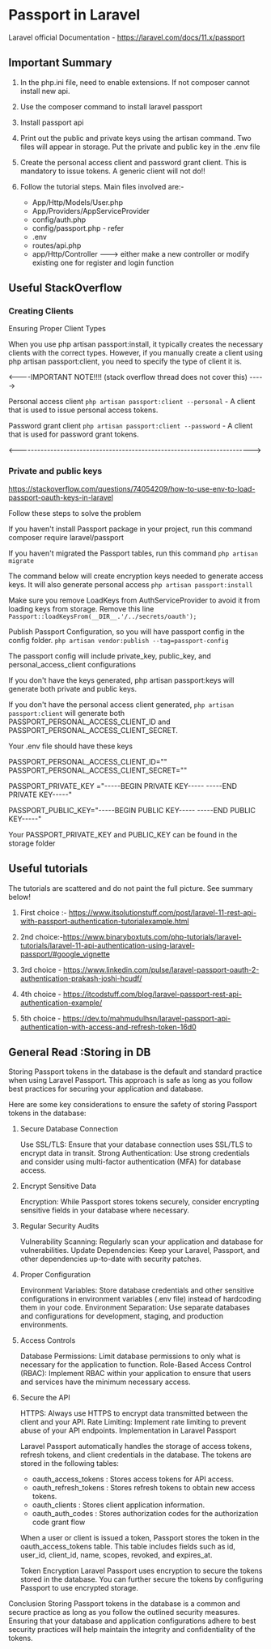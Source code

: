 # Passport in Laravel

Laravel official Documentation - https://laravel.com/docs/11.x/passport


## Important Summary

1. In the php.ini file, need to enable extensions. If not composer cannot install new api.

2. Use the composer command to install laravel passport

3. Install passport api

4. Print out the public and private keys using the artisan command. Two files will appear in storage. Put the private and public key in the .env file

5. Create the personal access client and password grant client. This is mandatory to issue tokens. A generic client will not do!!

6. Follow the tutorial steps. Main files involved are:-
    - App/Http/Models/User.php
    - App/Providers/AppServiceProvider
    - config/auth.php
    - config/passport.php - refer
    - .env
    - routes/api.php
    - app/Http/Controller ---> either make a new controller or modify existing one for register and login function


## Useful StackOverflow

### Creating Clients

Ensuring Proper Client Types

When you use php artisan passport:install, it typically creates the necessary clients with the correct types. However, if you manually create a client using php artisan passport:client, you need to specify the type of client it is.

<----IMPORTANT NOTE!!!! (stack overflow thread does not cover this) ----->

Personal access client ```php artisan passport:client --personal``` -  A client that is used to issue personal access tokens.

Password grant client  ```php artisan passport:client --password``` - A client that is used for password grant tokens.

<------------------------------------------------------------------------>

### Private and public keys

https://stackoverflow.com/questions/74054209/how-to-use-env-to-load-passport-oauth-keys-in-laravel

Follow these steps to solve the problem

If you haven't install Passport package in your project, run this command composer require laravel/passport

If you haven't migrated the Passport tables, run this command ```php artisan migrate```

The command below will create encryption keys needed to generate access keys. It will also generate personal access ```php artisan passport:install```

Make sure you remove LoadKeys from AuthServiceProvider to avoid it from loading keys from storage. Remove this line ```Passport::loadKeysFrom(__DIR__.'/../secrets/oauth');```

Publish Passport Configuration, so you will have passport config in the config folder. ```php artisan vendor:publish --tag=passport-config```

The passport config will include private_key, public_key, and personal_access_client configurations

If you don't have the keys generated, php artisan passport:keys will generate both private and public keys.

If you don't have the personal access client generated, ```php artisan passport:client``` will generate both PASSPORT_PERSONAL_ACCESS_CLIENT_ID and PASSPORT_PERSONAL_ACCESS_CLIENT_SECRET.

Your .env file should have these keys

PASSPORT_PERSONAL_ACCESS_CLIENT_ID="" PASSPORT_PERSONAL_ACCESS_CLIENT_SECRET=""

PASSPORT_PRIVATE_KEY ="-----BEGIN PRIVATE KEY----- -----END PRIVATE KEY-----"

PASSPORT_PUBLIC_KEY="-----BEGIN PUBLIC KEY----- -----END PUBLIC KEY-----"

Your PASSPORT_PRIVATE_KEY and PUBLIC_KEY can be found in the storage folder


## Useful tutorials

The tutorials are scattered and do not paint the full picture. See summary below!

1. First choice :- https://www.itsolutionstuff.com/post/laravel-11-rest-api-with-passport-authentication-tutorialexample.html

2. 2nd choice:-https://www.binaryboxtuts.com/php-tutorials/laravel-tutorials/laravel-11-api-authentication-using-laravel-passport/#google_vignette

3. 3rd choice - https://www.linkedin.com/pulse/laravel-passport-oauth-2-authentication-prakash-joshi-hcudf/

4. 4th choice - https://itcodstuff.com/blog/laravel-passport-rest-api-authentication-example/

5. 5th choice - https://dev.to/mahmudulhsn/laravel-passport-api-authentication-with-access-and-refresh-token-16d0


## General Read :Storing in DB

Storing Passport tokens in the database is the default and standard practice when using Laravel Passport. This approach is safe as long as you follow best practices for securing your application and database.

Here are some key considerations to ensure the safety of storing Passport tokens in the database:

1. Secure Database Connection

    Use SSL/TLS: Ensure that your database connection uses SSL/TLS to encrypt data in transit.
    Strong Authentication: Use strong credentials and consider using multi-factor authentication (MFA) for database access.

2. Encrypt Sensitive Data

    Encryption: While Passport stores tokens securely, consider encrypting sensitive fields in your database where necessary.

3. Regular Security Audits

    Vulnerability Scanning: Regularly scan your application and database for vulnerabilities.
    Update Dependencies: Keep your Laravel, Passport, and other dependencies up-to-date with security patches.

4. Proper Configuration

    Environment Variables: Store database credentials and other sensitive configurations in environment variables (.env file) instead of hardcoding them in your code.
    Environment Separation: Use separate databases and configurations for development, staging, and production environments.

5. Access Controls

    Database Permissions: Limit database permissions to only what is necessary for the application to function.
    Role-Based Access Control (RBAC): Implement RBAC within your application to ensure that users and services have the minimum necessary access.

6. Secure the API

    HTTPS: Always use HTTPS to encrypt data transmitted between the client and your API.
    Rate Limiting: Implement rate limiting to prevent abuse of your API endpoints.
    Implementation in Laravel Passport

    Laravel Passport automatically handles the storage of access tokens, refresh tokens, and client credentials in the database. The tokens are stored in the following tables:

    - oauth_access_tokens :  Stores access tokens for API access.
    - oauth_refresh_tokens :  Stores refresh tokens to obtain new access tokens.
    - oauth_clients : Stores client application information.
    - oauth_auth_codes : Stores authorization codes for the authorization code grant flow

    When a user or client is issued a token, Passport stores the token in the oauth_access_tokens table. This table includes fields such as id, user_id, client_id, name, scopes, revoked, and expires_at.

    Token Encryption
    Laravel Passport uses encryption to secure the tokens stored in the database. You can further secure the tokens by configuring Passport to use encrypted storage.

Conclusion
Storing Passport tokens in the database is a common and secure practice as long as you follow the outlined security measures. Ensuring that your database and application configurations adhere to best security practices will help maintain the integrity and confidentiality of the tokens.